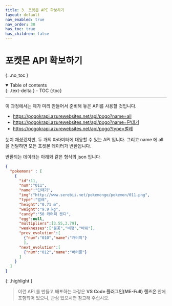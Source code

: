 ```yaml
---
title: 3. 포켓몬 API 확보하기
layout: default
nav_enabled: true
nav_order: 30
has_toc: true
has_children: false
---
```


# 포켓몬 API 확보하기
{: .no_toc }

<details open markdown="block">
  <summary>
    Table of contents
  </summary>
  {: .text-delta }
- TOC
{:toc}
</details>

---

이 과정에서는 제가 미리 만들어서 준비해 놓은 API를 사용할 것입니다.

- https://pogokrapi.azurewebsites.net/api/pogo?name=all
- https://pogokrapi.azurewebsites.net/api/pogo?name=단데기
- https://pogokrapi.azurewebsites.net/api/pogo?type=벌레

눈치 채셨겠지만, 두 개의 파라미터에 대응할 수 있는 API 입니다. 그리고 name 에 all 을 전달하면 모든 포켓몬 데이터가 반환됩니다.

반환되는 데이터는 아래와 같은 형식의 json 입니다

```json
{ 
  "pokemons" : [
    {
      "id":11,
      "num":"011",
      "name":"단데기",
      "img":"http://www.serebii.net/pokemongo/pokemon/011.png",
      "type":"벌레",
      "height":"0.71 m",
      "weight":"9.9 kg",
      "candy":"50 캐터피 캔디",
      "egg":null,
      "multipliers":[3.55,3.79],
      "weaknesses":["불꽃","비행","바위"],
      "prev_evolution":[
        {"num":"010","name":"캐터피"}
        ],
      "next_evolution":[
        {"num":"012","name":"버터플"}
      ]
    }
  ]
}
```


{: .highlight }
> 이런 API 를 만들고 배포하는 과정은 **VS Code 플러그인(ME-Full) 핸즈온** 안에 포함되어 있으니, 관심 있으시면 참고해 주십시오.


